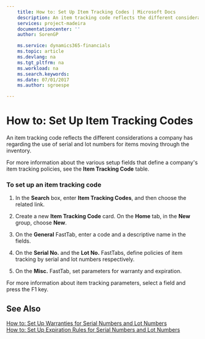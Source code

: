 ```yaml
---
    title: How to: Set Up Item Tracking Codes | Microsoft Docs
    description: An item tracking code reflects the different considerations a company has regarding the use of serial and lot numbers for items moving through the inventory.
    services: project-madeira
    documentationcenter: ''
    author: SorenGP

    ms.service: dynamics365-financials
    ms.topic: article
    ms.devlang: na
    ms.tgt_pltfrm: na
    ms.workload: na
    ms.search.keywords:
    ms.date: 07/01/2017
    ms.author: sgroespe

---
```

# How to: Set Up Item Tracking Codes
An item tracking code reflects the different considerations a company has regarding the use of serial and lot numbers for items moving through the inventory.  
  
 For more information about the various setup fields that define a company's item tracking policies, see the **Item Tracking Code** table.  
  
### To set up an item tracking code  
  
1.  In the **Search** box, enter **Item Tracking Codes**, and then choose the related link.  
  
2.  Create a new **Item Tracking Code** card. On the **Home** tab, in the **New** group, choose **New**.  
  
3.  On the **General** FastTab, enter a code and a descriptive name in the fields.  
  
4.  On the **Serial No.** and the **Lot No.** FastTabs, define policies of item tracking by serial and lot numbers respectively.  
  
5.  On the **Misc.** FastTab, set parameters for warranty and expiration.  
  
 For more information about item tracking parameters, select a field and press the F1 key.  
  
## See Also  
 [How to: Set Up Warranties for Serial Numbers and Lot Numbers](../how-to-set-up-warranties-for-serial-numbers-and-lot-numbers.md)   
 [How to: Set Up Expiration Rules for Serial Numbers and Lot Numbers](../how-to-set-up-expiration-rules-for-serial-numbers-and-lot-numbers.md)